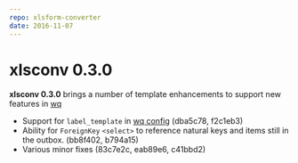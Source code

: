```yaml
---
repo: xlsform-converter
date: 2016-11-07
---
```


# xlsconv 0.3.0

**xlsconv 0.3.0** brings a number of template enhancements to support new features in [wq](../index.md)
- Support for `label_template` in [wq config](../wq-configuration-object.md) (dba5c78, f2c1eb3)
- Ability for `ForeignKey` `<select>` to reference natural keys and items still in the outbox. (bb8f402, b794a15)
- Various minor fixes (83c7e2c, eab89e6, c41bbd2)
